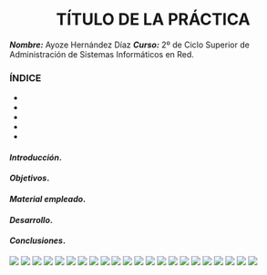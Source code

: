 
<center>

# TÍTULO DE LA PRÁCTICA


</center>

***Nombre:*** Ayoze Hernández Díaz
***Curso:*** 2º de Ciclo Superior de Administración de Sistemas Informáticos en Red.

### ÍNDICE

+ [](#id1)
+ [](#id2)
+ [](#id3)
+ [](#id4)
+ [](#id5)


#### ***Introducción***. <a name="id1"></a>

#### ***Objetivos***. <a name="id2"></a>

#### ***Material empleado***. <a name="id3"></a>

#### ***Desarrollo***. <a name="id4"></a>

#### ***Conclusiones***. <a name="id5"></a>

![](./img/001.png)
![](./img/002.png)
![](./img/003.png)
![](./img/004.png)
![](./img/005.png)
![](./img/006.png)
![](./img/007.png)
![](./img/008.png)
![](./img/009.png)
![](./img/010.png)
![](./img/011.png)
![](./img/012.png)
![](./img/013.png)
![](./img/014.png)
![](./img/015.png)
![](./img/016.png)
![](./img/017.png)
![](./img/018.png)
![](./img/019.png)
![](./img/020.png)
![](./img/021.png)
![](./img/022.png)
